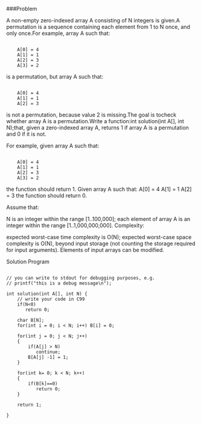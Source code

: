###Problem

A non-empty zero-indexed array A consisting of N integers is given.A permutation is a sequence containing each element from 1 to N once, and only once.For example, array A such that:
<pre><code>
    A[0] = 4
    A[1] = 1
    A[2] = 3
    A[3] = 2
</code></pre>
is a permutation, but array A such that:   
<pre><code>
    A[0] = 4
    A[1] = 1
    A[2] = 3
</code></pre>

is not a permutation, because value 2 is missing.The goal is tocheck whether array A is a permutation.Write a function:int solution(int A[], int N);that, given a zero-indexed array A, returns 1 if array A is a permutation and 0 if it is not.

For example, given array A such that:
<pre><code>
    A[0] = 4
    A[1] = 1
    A[2] = 3
    A[3] = 2
</code></pre>
the function should return 1.
Given array A such that:
    A[0] = 4
    A[1] = 1
    A[2] = 3
the function should return 0.

Assume that:

N is an integer within the range [1..100,000];
each element of array A is an integer within the range [1..1,000,000,000].
Complexity:

expected worst-case time complexity is O(N);
expected worst-case space complexity is O(N), beyond input storage (not counting the storage required for input arguments).
Elements of input arrays can be modified.


Solution Program
<pre><code>
// you can write to stdout for debugging purposes, e.g.
// printf("this is a debug message\n");

int solution(int A[], int N) {
    // write your code in C99
    if(N<0)
       return 0;
    
    char B[N];
    for(int i = 0; i < N; i++) B[i] = 0;
    
    for(int j = 0; j < N; j++)
    {
        if(A[j] > N)
           continue;
        B[A[j] -1] = 1;    
    }
    
    for(int k= 0; k < N; k++)
    {
        if(B[k]==0)
           return 0;
    }
    
    return 1;
    
}
</code></pre>